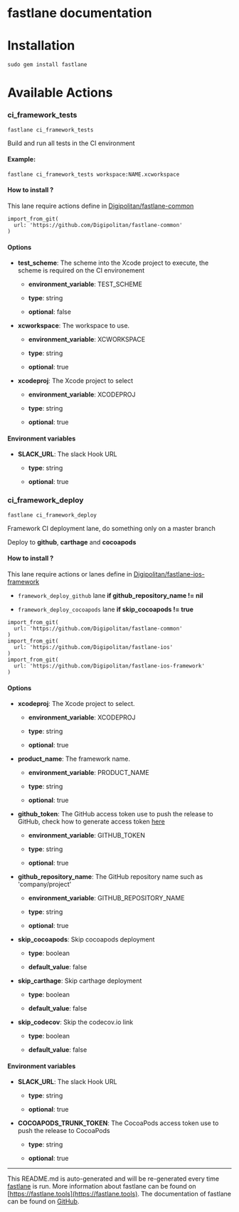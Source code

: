 fastlane documentation
================
# Installation
```
sudo gem install fastlane
```
# Available Actions
### ci_framework_tests
```
fastlane ci_framework_tests
```
Build and run all tests in the CI environment

#### Example:

```
fastlane ci_framework_tests workspace:NAME.xcworkspace
```

#### How to install ?

This lane require actions define in [Digipolitan/fastlane-common](https://github.com/Digipolitan/fastlane-common)

```
import_from_git(
  url: 'https://github.com/Digipolitan/fastlane-common'
)
```

#### Options

* __**test_scheme**__: The scheme into the Xcode project to execute, the scheme is required on the CI environement

  * **environment_variable**: TEST_SCHEME

  * **type**: string

  * **optional**: false

* __**xcworkspace**__: The workspace to use.

  * **environment_variable**: XCWORKSPACE

  * **type**: string

  * **optional**: true

* __**xcodeproj**__: The Xcode project to select

  * **environment_variable**: XCODEPROJ

  * **type**: string

  * **optional**: true

#### Environment variables

* __**SLACK_URL**__: The slack Hook URL

  * **type**: string

  * **optional**: true


### ci_framework_deploy
```
fastlane ci_framework_deploy
```
Framework CI deployment lane, do something only on a master branch

Deploy to **github**, **carthage** and **cocoapods**

#### How to install ?

This lane require actions or lanes define in [Digipolitan/fastlane-ios-framework](https://github.com/Digipolitan/fastlane-ios-framework)

- `framework_deploy_github` lane **if github_repository_name != nil**

- `framework_deploy_cocoapods` lane **if skip_cocoapods != true**

```
import_from_git(
  url: 'https://github.com/Digipolitan/fastlane-common'
)
import_from_git(
  url: 'https://github.com/Digipolitan/fastlane-ios'
)
import_from_git(
  url: 'https://github.com/Digipolitan/fastlane-ios-framework'
)
```

#### Options

* __**xcodeproj**__: The Xcode project to select.

  * **environment_variable**: XCODEPROJ

  * **type**: string

  * **optional**: true

* __**product_name**__: The framework name.

  * **environment_variable**: PRODUCT_NAME

  * **type**: string

  * **optional**: true

* __**github_token**__: The GitHub access token use to push the release to GitHub, check how to generate access token [here](https://help.github.com/articles/creating-an-access-token-for-command-line-use/)

  * **environment_variable**: GITHUB_TOKEN

  * **type**: string

  * **optional**: true

* __**github_repository_name**__: The GitHub repository name such as 'company/project'

  * **environment_variable**: GITHUB_REPOSITORY_NAME

  * **type**: string

  * **optional**: true

* __**skip_cocoapods**__: Skip cocoapods deployment

  * **type**: boolean

  * **default_value**: false

* __**skip_carthage**__: Skip carthage deployment

  * **type**: boolean

  * **default_value**: false

* __**skip_codecov**__: Skip the codecov.io link

  * **type**: boolean

  * **default_value**: false

#### Environment variables

* **SLACK_URL**: The slack Hook URL

  * **type**: string

  * **optional**: true

* __**COCOAPODS_TRUNK_TOKEN**__: The CocoaPods access token use to push the release to CocoaPods

  * **type**: string

  * **optional**: true



----

This README.md is auto-generated and will be re-generated every time [fastlane](https://fastlane.tools) is run.
More information about fastlane can be found on [https://fastlane.tools](https://fastlane.tools).
The documentation of fastlane can be found on [GitHub](https://github.com/fastlane/fastlane/tree/master/fastlane).
